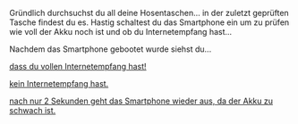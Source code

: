 Gründlich durchsuchst du all deine Hosentaschen...
in der zuletzt geprüften Tasche findest du es. Hastig schaltest du das Smartphone 
ein um zu prüfen wie voll der Akku noch ist und ob du Internetempfang hast...

Nachdem das Smartphone gebootet wurde siehst du...

[dass du vollen Internetempfang hast!](Internet/Internet.md)

[kein Internetempfang hast.](keinInternet/keinInternet.md)

[nach nur 2 Sekunden geht das Smartphone wieder aus, da der Akku zu schwach ist.](keinAkku/keinAkku.md)